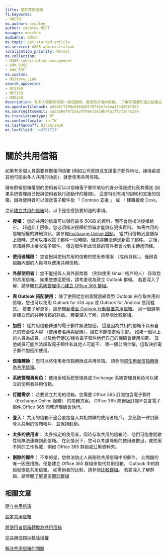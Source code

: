```yaml
---
title: 關於共用信箱
f1.keywords:
- NOCSH
ms.author: cmcatee
author: cmcatee-MSFT
manager: mnirkhe
audience: Admin
ms.topic: get-started-article
ms.service: o365-administration
localization_priority: Normal
ms.collection:
- M365-subscription-management
- Adm_O365
- Adm_TOC
ms.custom:
- MSStore_Link
search.appverid:
- BCS160
- MET150
- MOE150
description: 有多人需要存取同一個信箱時，會使用共用的信箱。 了解您需要知道之前建立共用的信箱。
ms.openlocfilehash: a5565f7299a8565b9f70745efebea3444296f353
ms.sourcegitcommit: ca2b58ef8f5be24f09e73620b74a1ffcf2d4c290
ms.translationtype: MT
ms.contentlocale: zh-TW
ms.lasthandoff: 02/24/2020
ms.locfileid: "42251717"
---
```

# <a name="about-shared-mailboxes"></a>關於共用信箱

如果有多個人員需要存取相同信箱 (例如公司資訊或支援電子郵件地址、接待處或其他可能由多人共用的功能)，就會使用共用信箱。

擁有群組信箱權限的使用者可以以信箱電子郵件地址的身分傳送或代表其傳送 (如果系統管理員已授與使用者執行該動作的權限)。 這會特別有用的說明和支援的信箱，因為使用者可以傳送電子郵件從 「 Contoso 支援 」 或 「 建置接收 Desk。

之前[建立共用的信箱](create-a-shared-mailbox.md)時，以下是您應該要知道的事項。

- **授權：** 您的共用的信箱可以儲存最多 50GB 的資料，而不會您指派授權給它。 超過此上限後，您必須指派授權給信箱才能儲存更多資料。 如需共用的信箱授權的詳細資訊，請參閱[Exchange Online 限制](https://technet.microsoft.com/library/exchange-online-limits.aspx#StorageLimits)。 當共用信箱到達儲存上限時，您可以接收電子郵件一段時間，但您將無法傳送新電子郵件。 之後，信箱將停止接收電子郵件。 傳送郵件到此信箱的寄件者會收到未傳遞回條。

- **使用者權限：** 您要授與使用共用的信箱的使用者權限 （成員資格）。 僅限貴組織內部的人員可以使用共用信箱。

- **外部使用者：** 您不能授與人員外部商務 （例如使用 Gmail 帳戶的人） 存取您的共用信箱。 如果您想這麼做，請考慮改為建立 Outlook 群組。 若要深入了解，請參閱[在系統管理中心建立 Office 365 群組](../create-groups/create-groups.md)。

-  **與 Outlook 搭配使用：** 除了使用從您的瀏覽器網頁型 Outlook 來存取共用的信箱，您也可以使用 Outlook for iOS app 或 Outlook for Android 應用程式。 若要了解更多，請參閱<a href="https://support.office.com/article/f866242c-81b2-472e-8776-6c49c5473c9f" target="_blank">新增至 Outlook 行動裝置共用信箱</a>。 另一個選項是建立您的共用信箱的群組。 若要深入了解，請參閱[比較群組](../create-groups/compare-groups.md)。  

- **加密：** 從共用信箱傳送的電子郵件無法加密。 這是因為共用的信箱不具有自己的安全性內容 （使用者名稱與密碼），讓它不能指定索引鍵。 如果一個以上的人員為成員，以及他們傳送/接收電子郵件他們自己的機碼會使用加密、 其他成員可能無法讀取電子郵件和其他人可能不、 哪一個公開金鑰，這取決於電子郵件加密所使用。

- **信箱轉換：** 您可以將使用者信箱轉換成共用信箱。 請參閱[將使用者信箱轉換為共用信箱](convert-user-mailbox-to-shared-mailbox.md)。

- **系統管理員角色：** 使用全域系統管理員或 Exchange 系統管理員角色可以建立的使用者共用信箱。

- **訂閱需求：** 若要建立共用的信箱，您需要 Office 365 訂閱包含電子郵件 （Exchange Online 服務） 的商務方案。 Office 365 商務版訂閱不包含電子郵件;Office 365 商務進階版會執行。

- **登入：** 共用的信箱不適合直接登入其相關聯的使用者帳戶。 您應該一律封鎖登入共用的信箱帳戶，並保持封鎖。

- **太多的使用者：** 太多指定的使用者，同時存取共用的信箱時，他們可能會間歇性地無法連線到此信箱。 在此情況下，您可以考慮降低的使用者數目，或使用不同的工作負載，例如 Office 365 群組或公用資料夾。

- **刪除的郵件：** 不幸的是，您無法防止人員刪除共用信箱中的郵件。 此問題的唯一因應措施，便是建立 Office 365 群組來取代共用信箱。 Outlook 中的群組就像是共用信箱。 如需兩者的比較，請參閱[比較群組](../create-groups/compare-groups.md)。 若要深入了解群組，請參閱[了解更多關於群組](https://support.office.com/article/b565caa1-5c40-40ef-9915-60fdb2d97fa2.aspx)

## <a name="related-articles"></a>相關文章

[建立共用信箱](create-a-shared-mailbox.md)

[設定共用信箱](configure-a-shared-mailbox.md)

[將使用者信箱轉換為共用信箱](convert-user-mailbox-to-shared-mailbox.md)

[從共用信箱中移除授權](remove-license-from-shared-mailbox.md)

[解決共用信箱的問題](resolve-issues-with-shared-mailboxes.md)
